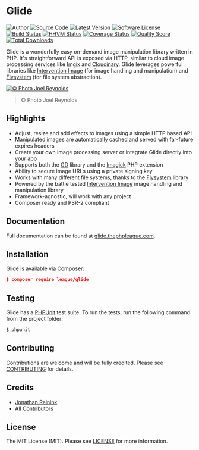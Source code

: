# Glide

[![Author](http://img.shields.io/badge/author-@reinink-blue.svg?style=flat-square)](https://twitter.com/reinink)
[![Source Code](http://img.shields.io/badge/source-thephpleague/glide-blue.svg?style=flat-square)](https://github.com/thephpleague/glide)
[![Latest Version](https://img.shields.io/github/release/thephpleague/glide.svg?style=flat-square)](https://github.com/thephpleague/glide/releases)
[![Software License](https://img.shields.io/badge/license-MIT-brightgreen.svg?style=flat-square)](https://github.com/thephpleague/glide/blob/master/LICENSE)
[![Build Status](https://img.shields.io/travis/thephpleague/glide/master.svg?style=flat-square)](https://travis-ci.org/thephpleague/glide)
[![HHVM Status](https://img.shields.io/hhvm/league/glide.svg?style=flat-square)](http://hhvm.h4cc.de/package/league/glide)
[![Coverage Status](https://img.shields.io/scrutinizer/coverage/g/thephpleague/glide.svg?style=flat-square)](https://scrutinizer-ci.com/g/thephpleague/glide/code-structure)
[![Quality Score](https://img.shields.io/scrutinizer/g/thephpleague/glide.svg?style=flat-square)](https://scrutinizer-ci.com/g/thephpleague/glide)
[![Total Downloads](https://img.shields.io/packagist/dt/league/glide.svg?style=flat-square)](https://packagist.org/packages/league/glide)

Glide is a wonderfully easy on-demand image manipulation library written in PHP. It's straightforward API is exposed via HTTP, similar to cloud image processing services like [Imgix](http://www.imgix.com/) and [Cloudinary](http://cloudinary.com/). Glide leverages powerful libraries like [Intervention Image](http://image.intervention.io/) (for image handling and manipulation) and [Flysystem](http://flysystem.thephpleague.com/) (for file system abstraction).

[![© Photo Joel Reynolds](https://glide.herokuapp.com/kayaks.jpg?w=1000)](https://glide.herokuapp.com/kayaks.jpg?w=1000)
> © Photo Joel Reynolds

## Highlights

- Adjust, resize and add effects to images using a simple HTTP based API
- Manipulated images are automatically cached and served with far-future expires headers
- Create your own image processing server or integrate Glide directly into your app
- Supports both the [GD](http://php.net/manual/en/book.image.php) library and the [Imagick](http://php.net/manual/en/book.imagick.php) PHP extension
- Ability to secure image URLs using a private signing key
- Works with many different file systems, thanks to the [Flysystem](http://flysystem.thephpleague.com/) library
- Powered by the battle tested [Intervention Image](http://image.intervention.io/) image handling and manipulation library
- Framework-agnostic, will work with any project
- Composer ready and PSR-2 compliant

## Documentation

Full documentation can be found at [glide.thephpleague.com](http://glide.thephpleague.com).

## Installation

Glide is available via Composer:

```json
$ composer require league/glide
```

## Testing

Glide has a [PHPUnit](https://phpunit.de/) test suite. To run the tests, run the following command from the project folder:

```bash
$ phpunit
```
## Contributing

Contributions are welcome and will be fully credited. Please see [CONTRIBUTING](https://github.com/thephpleague/glide/blob/master/CONTRIBUTING.md) for details.

## Credits

- [Jonathan Reinink](https://github.com/reinink)
- [All Contributors](https://github.com/thephpleague/glide/contributors)

## License

The MIT License (MIT). Please see [LICENSE](https://github.com/thephpleague/glide/blob/master/LICENSE) for more information.
